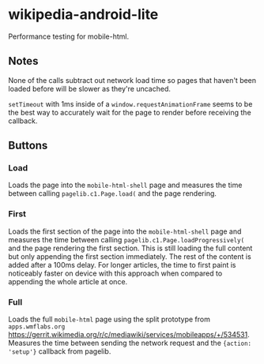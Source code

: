 # wikipedia-android-lite
Performance testing for mobile-html.

## Notes
None of the calls subtract out network load time so pages that haven't been loaded before will be slower as they're uncached.

`setTimeout` with 1ms inside of a `window.requestAnimationFrame` seems to be the best way to accurately wait for the page to render before receiving the callback.

## Buttons

### Load
Loads the page into the `mobile-html-shell` page and measures the time between calling `pagelib.c1.Page.load(` and the page rendering.

### First
Loads the first section of the page into the `mobile-html-shell` page and measures the time between calling `pagelib.c1.Page.loadProgressively(` and the page rendering the first section. This is still loading the full content but only appending the first section immediately. The rest of the content is added after a 100ms delay. For longer articles, the time to first paint is noticeably faster on device with this approach when compared to appending the whole article at once.

### Full
Loads the full `mobile-html` page using the split prototype from `apps.wmflabs.org` https://gerrit.wikimedia.org/r/c/mediawiki/services/mobileapps/+/534531. Measures the time between sending the network request and the `{action: 'setup'}` callback from pagelib.
